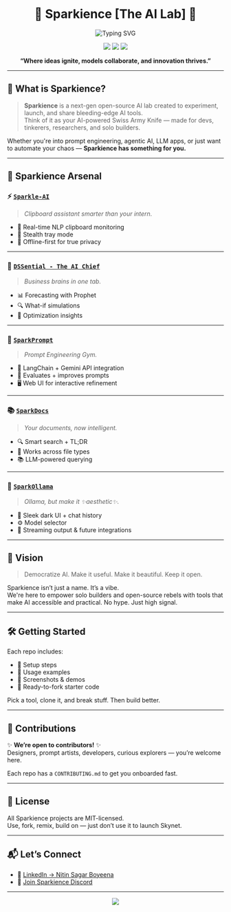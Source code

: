 <h1 align="center">🚀 Sparkience [The AI Lab] 🔬</h1>

<p align="center">
  <img src="https://readme-typing-svg.demolab.com?font=Fira+Code&duration=3000&pause=1000&color=7F00FF&center=true&vCenter=true&width=435&lines=AI+Tools+That+Slap.;Made+by+Nitin+Sagar+Boyeena.;Powering+Next-Gen+AI+Applications." alt="Typing SVG" />
</p>

<p align="center">
  <img src="https://img.shields.io/github/license/Sparkience-AI/Sparkience-AI?style=flat-square&color=informational"/>
  <img src="https://img.shields.io/badge/Contributions-Welcome-6A5ACD?style=flat-square&logo=github"/>
  <img src="https://img.shields.io/badge/Built%20with-%F0%9F%92%A1AI-blueviolet?style=flat-square"/>
</p>

<p align="center">
  <strong>“Where ideas ignite, models collaborate, and innovation thrives.”</strong>
</p>

---

## 🧬 What is Sparkience?

> **Sparkience** is a next-gen open-source AI lab created to experiment, launch, and share bleeding-edge AI tools.  
> Think of it as your AI-powered Swiss Army Knife — made for devs, tinkerers, researchers, and solo builders.

Whether you're into prompt engineering, agentic AI, LLM apps, or just want to automate your chaos — **Sparkience has something for you.**

---

## 🚀 Sparkience Arsenal

### ⚡ [`Sparkle-AI`](https://github.com/Sparkience-AI/Sparkle-AI)
> *Clipboard assistant smarter than your intern.*

- 🧠 Real-time NLP clipboard monitoring  
- 👻 Stealth tray mode  
- 📴 Offline-first for true privacy

---

### 🧠 [`DSSential - The AI Chief`](https://github.com/Sparkience-AI/DSSential-The-AI-Chief)
> *Business brains in one tab.*

- 📊 Forecasting with Prophet  
- 🔍 What-if simulations  
- 🎯 Optimization insights

---

### 🧪 [`SparkPrompt`](https://github.com/Sparkience-AI/SparkPrompt)
> *Prompt Engineering Gym.*

- 🧪 LangChain + Gemini API integration  
- 🧠 Evaluates + improves prompts  
- 🖥️ Web UI for interactive refinement

---

### 📚 [`SparkDocs`](https://github.com/Sparkience-AI/SparkDocs)
> *Your documents, now intelligent.*

- 🔍 Smart search + TL;DR  
- 📂 Works across file types  
- 📚 LLM-powered querying

---

### 💬 [`SparkOllama`](https://github.com/Sparkience-AI/SparkOllama)
> *Ollama, but make it ✨aesthetic✨.*

- 🌌 Sleek dark UI + chat history  
- ⚙️ Model selector  
- 🔮 Streaming output & future integrations

---

## 🌟 Vision

> Democratize AI. Make it useful. Make it beautiful. Keep it open.

Sparkience isn’t just a name. It’s a vibe.  
We're here to empower solo builders and open-source rebels with tools that make AI accessible and practical. No hype. Just high signal.

---

## 🛠️ Getting Started

Each repo includes:
- 🔧 Setup steps
- 👀 Usage examples
- 🚀 Screenshots & demos
- 💾 Ready-to-fork starter code

Pick a tool, clone it, and break stuff. Then build better.

---

## 🤝 Contributions

✨ **We’re open to contributors!** ✨  
Designers, prompt artists, developers, curious explorers — you’re welcome here.

Each repo has a `CONTRIBUTING.md` to get you onboarded fast.

---

## 📄 License

All Sparkience projects are MIT-licensed.  
Use, fork, remix, build on — just don’t use it to launch Skynet.

---

## 📬 Let’s Connect

- 📧 [LinkedIn → Nitin Sagar Boyeena](https://www.linkedin.com/in/nitin-sagar-boyeena/)
- 💬 [Join Sparkience Discord](https://discord.gg/HKscyfKb)

---

<p align="center">
  <img src="https://capsule-render.vercel.app/api?type=waving&color=gradient&height=150&section=footer&text=Built%20with%20❤️%20by%20Sparkience%20AI%20Lab&fontSize=18" />
</p>
